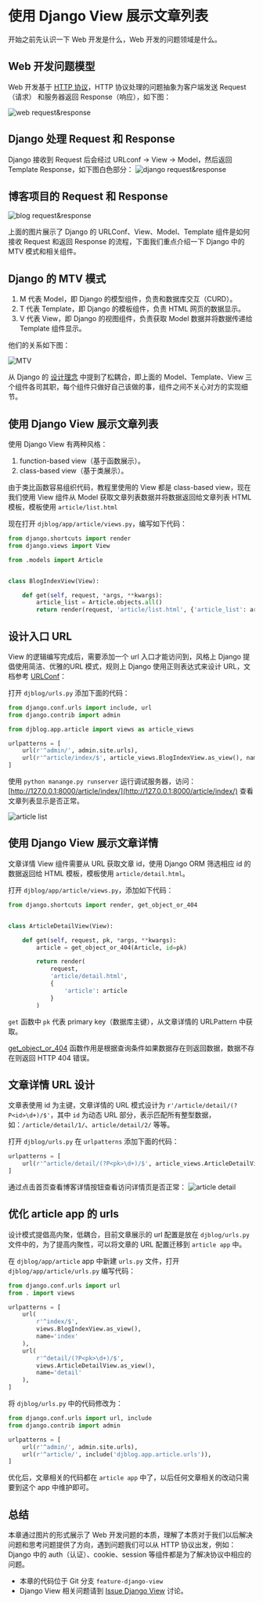 # 使用 Django View 展示文章列表

开始之前先认识一下 Web 开发是什么，Web 开发的问题领域是什么。

## Web 开发问题模型
Web 开发基于 [HTTP 协议](https://baike.baidu.com/item/HTTP)，HTTP 协议处理的问题抽象为客户端发送 Request（请求） 和服务器返回 Response（响应），如下图：

![web request&response](http://cdn.defcoding.com/D43F37A1-BB69-41BB-8129-195CA16AD425.png)

## Django 处理 Request 和 Response
Django 接收到 Request 后会经过 URLconf -> View -> Model，然后返回 Template Response，如下图白色部分：
![django request&response](http://cdn.defcoding.com/8D1E6A6B-E18D-49E9-BFBC-A80CF5018B5C.png)

## 博客项目的 Request 和 Response

![blog request&response](http://cdn.defcoding.com/76BFC046-8E3B-46E8-B8F0-0C31376A790F.png)

上面的图片展示了 Django 的 URLConf、View、Model、Template 组件是如何接收 Request 和返回 Response 的流程，下面我们重点介绍一下 Django 中的 MTV 模式和相关组件。

## Django 的 MTV 模式

1. M 代表 Model，即 Django 的模型组件，负责和数据库交互（CURD）。
2. T 代表 Template，即 Django 的模板组件，负责 HTML 网页的数据显示。
3. V 代表 View，即 Django 的视图组件，负责获取 Model 数据并将数据传递给 Template 组件显示。

他们的关系如下图：

![MTV](http://cdn.defcoding.com/475F253E-4C47-41BA-9222-45B76202EC9F.png)

从 Django 的 [设计理念](https://docs.djangoproject.com/zh-hans/2.2/misc/design-philosophies/) 中提到了松耦合，即上面的 Model、Template、View 三个组件各司其职，每个组件只做好自己该做的事，组件之间不关心对方的实现细节。

## 使用 Django View 展示文章列表
使用 Django View 有两种风格：

1. function-based view（基于函数展示）。
2. class-based view（基于类展示）。

由于类比函数容易组织代码，教程里使用的 View 都是 class-based view，现在我们使用 View 组件从 Model 获取文章列表数据并将数据返回给文章列表 HTML 模板，模板使用 `article/list.html`

现在打开 `djblog/app/article/views.py`，编写如下代码：
``` python
from django.shortcuts import render
from django.views import View

from .models import Article


class BlogIndexView(View):

    def get(self, request, *args, **kwargs):
        article_list = Article.objects.all()
        return render(request, 'article/list.html', {'article_list': article_list})
```

## 设计入口 URL
View 的逻辑编写完成后，需要添加一个 url 入口才能访问到，风格上 Django 提倡使用简洁、优雅的URL 模式，规则上 Django 使用正则表达式来设计 URL，文档参考 [URLConf](https://docs.djangoproject.com/zh-hans/2.2/topics/http/urls/)：

打开 `djblog/urls.py` 添加下面的代码：
``` python
from django.conf.urls import include, url
from django.contrib import admin

from djblog.app.article import views as article_views

urlpatterns = [
    url(r'^admin/', admin.site.urls),
    url(r'^article/index/$', article_views.BlogIndexView.as_view(), name='index'),
]
```

使用 `python manange.py runserver` 运行调试服务器，访问：[http://127.0.0.1:8000/article/index/](http://127.0.0.1:8000/article/index/) 查看文章列表显示是否正常。

![article list](http://cdn.defcoding.com/1AC604E3-C5AC-4FBC-842A-EC10A7AB3C92.png)

## 使用 Django View 展示文章详情
文章详情 View 组件需要从 URL 获取文章 id，使用 Django ORM 筛选相应 id 的数据返回给 HTML 模板，模板使用 `article/detail.html`。

打开 `djblog/app/article/views.py`，添加如下代码：
``` python
from django.shortcuts import render, get_object_or_404


class ArticleDetailView(View):

    def get(self, request, pk, *args, **kwargs):
        article = get_object_or_404(Article, id=pk)

        return render(
            request,
            'article/detail.html',
            {
                'article': article
            }
        )
```
`get` 函数中 `pk` 代表 primary key（数据库主键），从文章详情的 URLPattern 中获取。

[get_object_or_404](https://docs.djangoproject.com/zh-hans/2.2/topics/http/shortcuts/#django.shortcuts.get_object_or_404) 函数作用是根据查询条件如果数据存在则返回数据，数据不存在则返回 HTTP 404 错误。

## 文章详情 URL 设计
文章表使用 id 为主键，文章详情的 URL 模式设计为 `r'/article/detail/(?P<id>\d+)/$'`，其中 `id` 为动态 URL 部分，表示匹配所有整型数据，如：`/article/detail/1/`、`article/detail/2/` 等等。

打开 `djblog/urls.py` 在 `urlpatterns` 添加下面的代码：
``` python
urlpatterns = [
    url(r'^article/detail/(?P<pk>\d+)/$', article_views.ArticleDetailView.as_view(), name='detail'),
]
```

通过点击首页查看博客详情按钮查看访问详情页是否正常：
![article detail](http://cdn.defcoding.com/D7BC8D63-28AF-4655-B60D-DC15744F8984.png)

## 优化 article app 的 urls
设计模式提倡高内聚，低耦合，目前文章展示的 url 配置是放在 `djblog/urls.py` 文件中的，为了提高内聚性，可以将文章的 URL 配置迁移到 `article app` 中。

在 `djblog/app/article` app 中新建 `urls.py` 文件，打开 `djblog/app/article/urls.py` 编写代码：
```python
from django.conf.urls import url
from . import views

urlpatterns = [
    url(
        r'^index/$',
        views.BlogIndexView.as_view(),
        name='index'
    ),
    url(
        r'^detail/(?P<pk>\d+)/$',
        views.ArticleDetailView.as_view(),
        name='detail'
    ),
]
```

将 `djblog/urls.py` 中的代码修改为：
```python
from django.conf.urls import url, include
from django.contrib import admin

urlpatterns = [
    url(r'^admin/', admin.site.urls),
    url(r'^article/', include('djblog.app.article.urls')),
]
```

优化后，文章相关的代码都在 `article app` 中了，以后任何文章相关的改动只需要到这个 app 中维护即可。

## 总结
本章通过图片的形式展示了 Web 开发问题的本质，理解了本质对于我们以后解决问题和思考问题提供了方向，遇到问题我们可以从 HTTP 协议出发，例如：Django 中的 auth（认证）、cookie、session 等组件都是为了解决协议中相应的问题。

+ 本章的代码位于 Git 分支 `feature-django-view`
+ Django View 相关问题请到 [Issue Django View](https://github.com/runforever/djblog/issues/5) 讨论。
